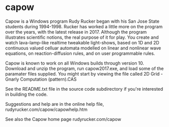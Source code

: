 # capow

Capow is a Windows program Rudy Rucker began with his San Jose State students during 1994-1998. Rucker has worked a little more on the program over the years, with the latest release in 2017. Although the program illustrates scientific notions, the real purpose of it for play. You create and watch lava-lamp-like realtime tweakable light-shows, based on 1D and 2D continuous valued celluar automata modelled on linear and nonlinear wave equations, on reaction-diffusion rules, and on user programmable rules.

Capow is known to work on all Windows builds through version 10.  Download and unzip the program, run capow2017.exe, and load some of the paramater files supplied.  You might start by viewing the file called 2D Grid - Gnarly Computation (pattern).CAS

See the README.txt file in the source code subdirectory if you're interested in building the code.

Suggestions and help are in the online help file, rudyrucker.com/capow/capowhelp.htm

See also the Capow home page rudyrucker.com/capow


